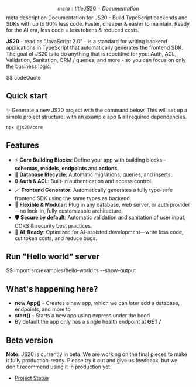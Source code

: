 $$ meta:title JS20 - Documentation
$$ meta:description Documentation for JS20 - Build TypeScript backends and SDKs with up to 90% less code. Faster, cheaper & easier to maintain. Ready for the AI era, less code = less tokens & reduced costs.

**JS20** - read as "JavaScript 2.0" - is a standard for writing backend applications in TypeScript that automatically generates the frontend SDK. The goal of JS20 is to do anything that is repetitive for you: Auth, ACL, Validation, Sanitation, ORM / queries, and more - so you can focus on only the business logic.

$$ codeQuote

## Quick start
✨ Generate a new JS20 project with the command below. This will set up a simple project structure, with an example app & all required dependencies.

```
npx @js20/core
```

## Features
- ⚡ **Core Building Blocks**: Define your app with building blocks - **schemas**, **models**, **endpoints** and **actions**.
- 🧬 **Database lifecycle**: Automatic migrations, queries, and inserts.
- 🔒 **Auth & ACL**: Built-in authentication and access control.
- 🪄 **Frontend Generator**: Automatically generates a fully type-safe frontend SDK using the same types as backend.
- 🧩 **Flexible & Modular**: Plug in any database, web server, or auth provider—no lock-in, fully customizable architecture.  
- 🛡️ **Secure by default**: Automatic validation and sanitation of user input, CORS & security best practices.
- 🧠 **AI-Ready**: Optimized for AI-assisted development—write less code, cut token costs, and reduce bugs.

## Run "Hello world" server

$$ import src/examples/hello-world.ts --show-output

## What's happening here?
* **new App()** - Creates a new app, which we can later add a database, endpoints, and more to
* **start()** - Starts a new app using express under the hood
* By default the app only has a single health endpoint at **GET /**

## Beta version

**Note:** JS20 is currently in beta. We are working on the final pieces to make it fully production-ready. Please try it out and give us feedback, but we don't recommend using it in production yet.

- [Project Status](https://github.com/orgs/js20org/projects/3/views/1)

